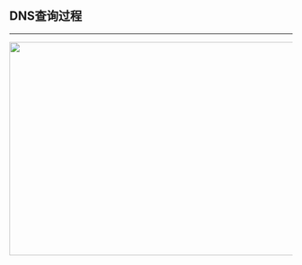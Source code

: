 ## DNS查询过程 ##
---


<p align="center">
  <img src="https://img-blog.csdn.net/20160302135454243?watermark/2/text/aHR0cDovL2Jsb2cuY3Nkbi5uZXQv/font/5a6L5L2T/fontsize/400/fill/I0JBQkFCMA==/dissolve/70/gravity/Center" width="1200" height="380">
</p>
